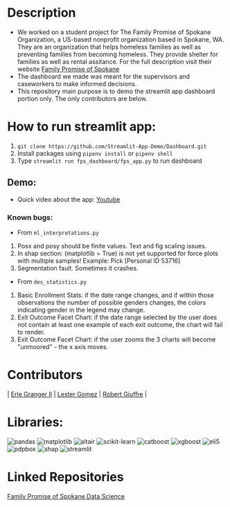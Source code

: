# Description
- We worked on a student project for The Family Promise of Spokane Organization, a US-based nonprofit organization based in Spokane, WA. They are an organization that helps homeless families as well as preventing families from becoming homeless. They provide shelter for families as well as rental assitance. For the full description visit their website [Family Promise of Spokane](https://www.familypromiseofspokane.org/)
- The dashboard we made was meant for the supervisors and caseworkers to make informed decisions.
- This repository main purpose is to demo the streamlit app dashboard portion only. The only contributors are below.

# How to run streamlit app:
1. `git clone https://github.com/Streamlit-App-Demo/Dashboard.git`
2. Install packages using `pipenv install` or `pipenv shell`
3. Type `streamlit run fps_dashboard/fps_app.py` to run dashboard

## Demo:
- Quick video about the app: [Youtube](https://youtu.be/MIn8YVSNczk)

### Known bugs:
- From `ml_interpretations.py`
1. Posx and posy should be finite values. Text and fig scaling issues.
2. In shap section: (matplotlib = True) is not yet supported for force plots with multiple samples! Example: Pick [Personal ID 53716]
3. Segmentation fault. Sometimes it crashes.

- From `des_statistics.py`
1. Basic Enrollment Stats: if the date range changes, and if within those observations the number of possible genders changes, the colors indicating gender in the legend may change.
2. Exit Outcome Facet Chart: if the date range selected by the user does not contain at least one example of each exit outcome, the chart will fail to render.
3. Exit Outcome Facet Chart: if the user zooms the 3 charts will become "unmoored" - the x axis moves.

# Contributors
| [Erle Granger II](https://github.com/ilEnzio) | [Lester Gomez](https://github.com/machine-17) | [Robert Giuffre](https://github.com/rgiuffre90) |

# Libraries:
![pandas](https://img.shields.io/badge/-pandas-blue)
![matplotlib](https://img.shields.io/badge/-matplotlib-blue)
![altair](https://img.shields.io/badge/-altair-red)
![scikit-learn](https://img.shields.io/badge/-scikit--learn-blue)
![catboost](https://img.shields.io/badge/-catboost-yellow)
![xgboost](https://img.shields.io/badge/-xgboost-blue)
![eli5](https://img.shields.io/badge/-eli5-blue)
![pdpbox](https://img.shields.io/badge/-pdpbox-blue)
![shap](https://img.shields.io/badge/-shap-blueviolet)
![streamlit](https://img.shields.io/badge/-streamlit-red)

# Linked Repositories
[Family Promise of Spokane Data Science](https://github.com/Lambda-School-Labs/family-promise-spokane-ds-b) 
